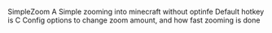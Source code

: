 SimpleZoom
A Simple zooming into minecraft without optinfe
Default hotkey is C
Config options to change zoom amount, and how fast zooming is done